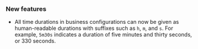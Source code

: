 ### New features

- All time durations in business configurations can now be given as human-readable durations with suffixes such as `h`, `m`, and `s`. For example, `5m30s` indicates a duration of five minutes and thirty seconds, or 330 seconds.
